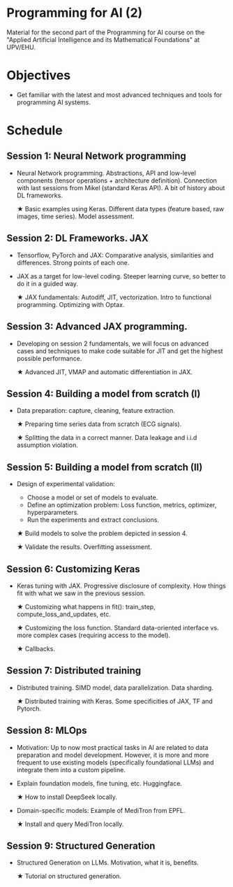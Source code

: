 # Programming for AI (2)

Material for the second part of the Programming for AI course on the "Applied Artificial Intelligence and its Mathematical Foundations" at UPV/EHU.

# Objectives

 - Get familiar with the latest and most advanced techniques and tools for programming AI systems.

# Schedule

## Session 1: Neural Network programming
 - Neural Network programming. Abstractions, API and low-level components (tensor operations + architecture definition). Connection with last sessions from Mikel (standard Keras API). A bit of history about DL frameworks.

   ★ Basic examples using Keras. Different data types (feature based, raw images, time series). Model assessment.


## Session 2: DL Frameworks. JAX
 - Tensorflow, PyTorch and JAX: Comparative analysis, similarities and differences. Strong points of each one.
 - JAX as a target for low-level coding. Steeper learning curve, so better to do it in a guided way.

   ★ JAX fundamentals: Autodiff, JIT, vectorization. Intro to functional programming. Optimizing with Optax.


## Session 3: Advanced JAX programming.
 - Developing on session 2 fundamentals, we will focus on advanced cases and techniques to make code suitable for JIT and get the highest possible performance.

   ★ Advanced JIT, VMAP and automatic differentiation in JAX.


## Session 4: Building a model from scratch (I)
 - Data preparation: capture, cleaning, feature extraction.

   ★ Preparing time series data from scratch (ECG signals).
   
   ★ Splitting the data in a correct manner. Data leakage and i.i.d assumption violation.


## Session 5: Building a model from scratch (II)
 - Design of experimental validation:
   - Choose a model or set of models to evaluate.
   - Define an optimization problem: Loss function, metrics, optimizer, hyperparameters.
   - Run the experiments and extract conclusions.

   ★ Build models to solve the problem depicted in session 4.

   ★ Validate the results. Overfitting assessment.


## Session 6: Customizing Keras
 - Keras tuning with JAX. Progressive disclosure of complexity. How things fit with what we saw in the previous session.

   ★ Customizing what happens in fit(): train_step, compute_loss_and_updates, etc.

   ★ Customizing the loss function. Standard data-oriented interface vs. more complex cases (requiring access to the model).

   ★ Callbacks.


## Session 7: Distributed training
 - Distributed training. SIMD model, data parallelization. Data sharding.

   ★ Distributed training with Keras. Some specificities of JAX, TF and Pytorch.


## Session 8: MLOps
 - Motivation: Up to now most practical tasks in AI are related to data preparation and model development. However, it is more and more frequent to use existing models (specifically foundational LLMs) and integrate them into a custom pipeline.
 - Explain foundation models, fine tuning, etc. Huggingface.

   ★ How to install DeepSeek locally.

 - Domain-specific models: Example of MediTron from EPFL.

   ★ Install and query MediTron locally.


## Session 9: Structured Generation
 - Structured Generation on LLMs. Motivation, what it is, benefits.

   ★ Tutorial on structured generation.







